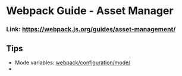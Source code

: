# Webpack Guide - Asset Manager

### Link: https://webpack.js.org/guides/asset-management/

## Tips

* Mode variables: [webpack/configuration/mode/](https://webpack.js.org/configuration/mode/)
* 